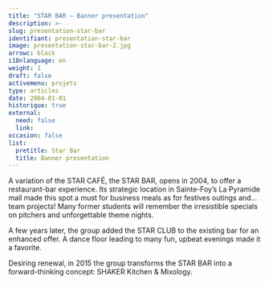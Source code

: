 ```yaml
---
title: "STAR BAR – Banner presentation"
description: >-
slug: presentation-star-bar
identifiant: presentation-star-bar 
image: presentation-star-bar-2.jpg
arrowc: black
i18nlanguage: en
weight: 1
draft: false
activemenu: projets
type: articles
date: 2004-01-01
historique: true
external:
  need: false
  link:
occasion: false
list:
  pretitle: Star Bar
  title: Banner presentation
---
```


A variation of the STAR CAFÉ, the STAR BAR, opens in 2004, to offer a restaurant-bar experience.
Its strategic location in Sainte-Foy’s La Pyramide mall made this spot a must for business meals as for festives outings and… team projects! Many former students will remember the irresistible specials on pitchers and unforgettable theme nights. 

A few years later, the group added the STAR CLUB to the existing bar for an enhanced offer. A dance floor leading to many fun, upbeat evenings made it a favorite.

Desiring renewal, in 2015 the group transforms the STAR BAR into a forward-thinking concept: SHAKER Kitchen & Mixology. 


 

